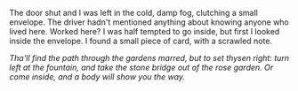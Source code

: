 The door shut and I was left in the cold, damp fog, clutching a small envelope. The driver hadn't mentioned anything about knowing anyone who lived here. Worked here? I was half tempted to go inside, but first I looked inside the envelope. I found a small piece of card, with a scrawled note.

*Tha'll find the path through the gardens marred, but to set thysen right: turn left at the fountain, and take the stone bridge out of the rose garden. Or come inside, and a body will show you the way.* 